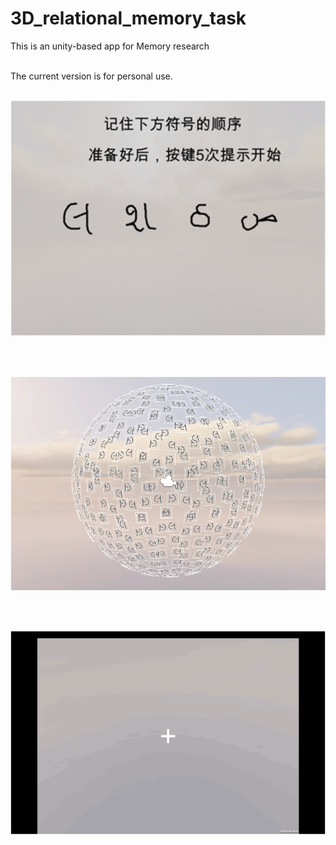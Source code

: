# 3D_relational_memory_task

This is an unity-based app for Memory research
<br /><br />

The current version is for personal use.
<br /><br />

    
![alt-text](https://github.com/ZHANGneuro/3D_relational_memory_task/blob/main/demo_instruction.png)

<br /><br />

![alt-text](https://github.com/ZHANGneuro/3D_relational_memory_task/blob/main/demo_stim_position.png)

<br /><br />

![alt-text](https://github.com/ZHANGneuro/3D_relational_memory_task/blob/main/demo_trial.gif)



<br /><br />
